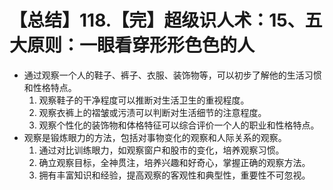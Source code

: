 # 【总结】118.【完】超级识人术：15、五大原则：一眼看穿形形色色的人

-   通过观察一个人的鞋子、裤子、衣服、装饰物等，可以初步了解他的生活习惯和性格特点。
    1.  观察鞋子的干净程度可以推断对生活卫生的重视程度。
    2.  观察衣裤上的褶皱或污渍可以判断对生活细节的注意程度。
    3.  观察个性化的装饰物和体格特征可以综合评价一个人的职业和性格特点。
-   观察是锻炼眼力的方法，包括对事物变化的观察和人际关系的观察。
    1.  通过对比训练眼力，如观察窗户和股市的变化，培养观察习惯。
    2.  确立观察目标，全神贯注，培养兴趣和好奇心，掌握正确的观察方法。
    3.  拥有丰富知识和经验，提高观察的客观性和典型性，重要性不可忽视。